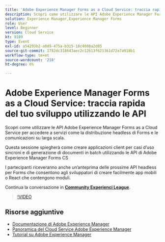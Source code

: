 ```yaml
---
title: 'Adobe Experience Manager Forms as a Cloud Service: traccia rapida del tuo sviluppo utilizzando le API'
description: Scopri come utilizzare le API Adobe Experience Manager Forms as a Cloud Service per accedere a servizi come la distribuzione headless di Forms e le comunicazioni su larga scala. Questa sessione spiegherà come creare applicazioni client per casi d’uso sincroni e di generazione di documenti in batch utilizzando l’API CS di Adobe Experience Manager Forms. I partecipanti riceveranno anche un’anteprima delle prossime API headless per Forms che consentono agli sviluppatori di creare facilmente app mobili o React che contengono moduli.
solution: Experience Manager,Experience Manager Forms
role: User
level: Beginner
version: Cloud Service
kt: 9189
type: Event
exl-id: a54293b2-a8d9-475a-b315-18c4088a2d85
source-git-commit: 1792dc318643aec2c12613f621361d72a7a918b1
workflow-type: tm+mt
source-wordcount: '218'
ht-degree: 6%

---
```


# Adobe Experience Manager Forms as a Cloud Service: traccia rapida del tuo sviluppo utilizzando le API

Scopri come utilizzare le API Adobe Experience Manager Forms as a Cloud Service per accedere a servizi come la distribuzione headless di Forms e le comunicazioni su larga scala. 

Questa sessione spiegherà come creare applicazioni client per casi d’uso sincroni e di generazione di documenti in batch utilizzando le API di Adobe Experience Manager Forms CS

I partecipanti riceveranno anche un’anteprima delle prossime API headless per Forms che consentono agli sviluppatori di creare facilmente app mobili o React che contengono moduli.

Continua la conversazione in **[Community Experienci League](https://adobe.ly/3zKLQrw)**.

>[!VIDEO](https://video.tv.adobe.com/v/337724/?quality=12&learn=on&hidetitle=true)

## Risorse aggiuntive

- [Documentazione di Adobe Experience Manager ](https://experienceleague.adobe.com/docs/experience-manager-cloud-service.html?lang=it)
- [Panoramica del Cloud Service Adobe Experience Manager](https://experienceleague.adobe.com/docs/experience-manager-cloud-service/overview/home.html)
- [Tutorial su Adobe Experience Manager](https://experienceleague.adobe.com/docs/experience-manager-tutorials.html)
